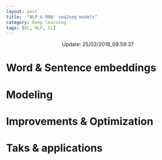 ```yaml
---
layout: post
title:  "NLP & RNN' seq2seq models"
category: Deep learning
tags: [DL, NLP, CL]
---
```






<center> Update: 25/02/2018_09:59:37</center>

  	
  	
  	
# Word & Sentence embeddings  	
  	
# Modeling  	
  	
# Improvements & Optimization  	
  	
# Taks & applications  	
